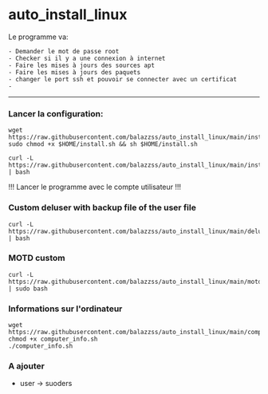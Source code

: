 # auto_install_linux
Le programme va: 
    
    - Demander le mot de passe root
    - Checker si il y a une connexion à internet
    - Faire les mises à jours des sources apt
    - Faire les mises à jours des paquets
    - changer le port ssh et pouvoir se connecter avec un certificat
    - 
------------------------------
### Lancer la configuration: 
    wget https://raw.githubusercontent.com/balazzss/auto_install_linux/main/install.sh
    sudo chmod +x $HOME/install.sh && sh $HOME/install.sh
    
    curl -L https://raw.githubusercontent.com/balazzss/auto_install_linux/main/install.sh | bash
!!! Lancer le programme avec le compte utilisateur !!!

### Custom deluser with backup file of the user file
    curl -L https://raw.githubusercontent.com/balazzss/auto_install_linux/main/deluser.sh | bash
    
### MOTD custom
    curl -L https://raw.githubusercontent.com/balazzss/auto_install_linux/main/motd.sh | sudo bash

### Informations sur l'ordinateur
    wget https://raw.githubusercontent.com/balazzss/auto_install_linux/main/computer_info.sh
    chmod +x computer_info.sh
    ./computer_info.sh
    
### A ajouter
- user -> suoders
